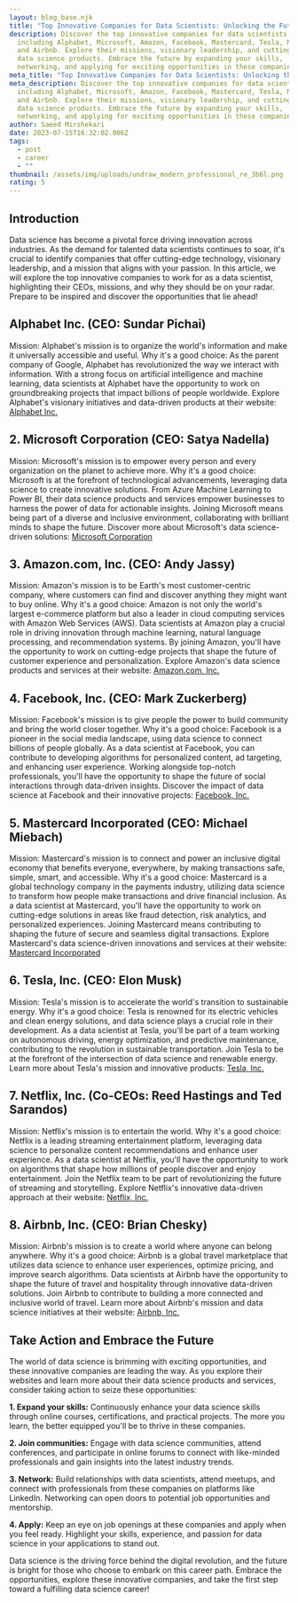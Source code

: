 ```yaml
---
layout: blog_base.njk
title: "Top Innovative Companies for Data Scientists: Unlocking the Future of Work"
description: Discover the top innovative companies for data scientists,
  including Alphabet, Microsoft, Amazon, Facebook, Mastercard, Tesla, Netflix,
  and Airbnb. Explore their missions, visionary leadership, and cutting-edge
  data science products. Embrace the future by expanding your skills,
  networking, and applying for exciting opportunities in these companies.
meta_title: "Top Innovative Companies for Data Scientists: Unlocking the Future of Work"
meta_description: Discover the top innovative companies for data scientists,
  including Alphabet, Microsoft, Amazon, Facebook, Mastercard, Tesla, Netflix,
  and Airbnb. Explore their missions, visionary leadership, and cutting-edge
  data science products. Embrace the future by expanding your skills,
  networking, and applying for exciting opportunities in these companies.
author: Saeed Mirshekari
date: 2023-07-15T16:32:02.006Z
tags:
  - post
  - career
  - ""
thumbnail: /assets/img/uploads/undraw_modern_professional_re_3b6l.png
rating: 5
---
```


<h2>Introduction</h2>
Data science has become a pivotal force driving innovation across industries. As the demand for talented data scientists continues to soar, it's crucial to identify companies that offer cutting-edge technology, visionary leadership, and a mission that aligns with your passion. In this article, we will explore the top innovative companies to work for as a data scientist, highlighting their CEOs, missions, and why they should be on your radar. Prepare to be inspired and discover the opportunities that lie ahead!


<h2>Alphabet Inc. (CEO: Sundar Pichai)</h2>

Mission: Alphabet's mission is to organize the world's information and make it universally accessible and useful.
Why it's a good choice: As the parent company of Google, Alphabet has revolutionized the way we interact with information. With a strong focus on artificial intelligence and machine learning, data scientists at Alphabet have the opportunity to work on groundbreaking projects that impact billions of people worldwide. Explore Alphabet's visionary initiatives and data-driven products at their website: [Alphabet Inc.](https://abc.xyz/)


<h2>2. Microsoft Corporation (CEO: Satya Nadella)</h2>

Mission: Microsoft's mission is to empower every person and every organization on the planet to achieve more.
Why it's a good choice: Microsoft is at the forefront of technological advancements, leveraging data science to create innovative solutions. From Azure Machine Learning to Power BI, their data science products and services empower businesses to harness the power of data for actionable insights. Joining Microsoft means being part of a diverse and inclusive environment, collaborating with brilliant minds to shape the future. Discover more about Microsoft's data science-driven solutions: [Microsoft Corporation](https://www.microsoft.com/)


<h2>3. Amazon.com, Inc. (CEO: Andy Jassy)</h2>

Mission: Amazon's mission is to be Earth's most customer-centric company, where customers can find and discover anything they might want to buy online.
Why it's a good choice: Amazon is not only the world's largest e-commerce platform but also a leader in cloud computing services with Amazon Web Services (AWS). Data scientists at Amazon play a crucial role in driving innovation through machine learning, natural language processing, and recommendation systems. By joining Amazon, you'll have the opportunity to work on cutting-edge projects that shape the future of customer experience and personalization. Explore Amazon's data science products and services at their website: [Amazon.com, Inc.](https://www.amazon.com/)


<h2>4. Facebook, Inc. (CEO: Mark Zuckerberg)</h2>


Mission: Facebook's mission is to give people the power to build community and bring the world closer together.
Why it's a good choice: Facebook is a pioneer in the social media landscape, using data science to connect billions of people globally. As a data scientist at Facebook, you can contribute to developing algorithms for personalized content, ad targeting, and enhancing user experience. Working alongside top-notch professionals, you'll have the opportunity to shape the future of social interactions through data-driven insights. Discover the impact of data science at Facebook and their innovative projects: [Facebook, Inc.](https://www.facebook.com/)


<h2>5. Mastercard Incorporated (CEO: Michael Miebach)</h2>


Mission: Mastercard's mission is to connect and power an inclusive digital economy that benefits everyone, everywhere, by making transactions safe, simple, smart, and accessible.
Why it's a good choice: Mastercard is a global technology company in the payments industry, utilizing data science to transform how people make transactions and drive financial inclusion. As a data scientist at Mastercard, you'll have the opportunity to work on cutting-edge solutions in areas like fraud detection, risk analytics, and personalized experiences. Joining Mastercard means contributing to shaping the future of secure and seamless digital transactions. Explore Mastercard's data science-driven innovations and services at their website: [Mastercard Incorporated](https://www.mastercard.us/)


<h2>6. Tesla, Inc. (CEO: Elon Musk)</h2>


Mission: Tesla's mission is to accelerate the world's transition to sustainable energy.
Why it's a good choice: Tesla is renowned for its electric vehicles and clean energy solutions, and data science plays a crucial role in their development. As a data scientist at Tesla, you'll be part of a team working on autonomous driving, energy optimization, and predictive maintenance, contributing to the revolution in sustainable transportation. Join Tesla to be at the forefront of the intersection of data science and renewable energy. Learn more about Tesla's mission and innovative products: [Tesla, Inc.](https://www.tesla.com/)



<h2>7. Netflix, Inc. (Co-CEOs: Reed Hastings and Ted Sarandos)</h2>

Mission: Netflix's mission is to entertain the world.
Why it's a good choice: Netflix is a leading streaming entertainment platform, leveraging data science to personalize content recommendations and enhance user experience. As a data scientist at Netflix, you'll have the opportunity to work on algorithms that shape how millions of people discover and enjoy entertainment. Join the Netflix team to be part of revolutionizing the future of streaming and storytelling. Explore Netflix's innovative data-driven approach at their website: [Netflix, Inc.](https://www.netflix.com/)


<h2>8. Airbnb, Inc. (CEO: Brian Chesky)</h2>

Mission: Airbnb's mission is to create a world where anyone can belong anywhere.
Why it's a good choice: Airbnb is a global travel marketplace that utilizes data science to enhance user experiences, optimize pricing, and improve search algorithms. Data scientists at Airbnb have the opportunity to shape the future of travel and hospitality through innovative data-driven solutions. Join Airbnb to contribute to building a more connected and inclusive world of travel. Learn more about Airbnb's mission and data science initiatives at their website: [Airbnb, Inc.](https://www.airbnb.com/)


<h2>Take Action and Embrace the Future</h2>

The world of data science is brimming with exciting opportunities, and these innovative companies are leading the way. As you explore their websites and learn more about their data science products and services, consider taking action to seize these opportunities:

<b>1. Expand your skills:</b> Continuously enhance your data science skills through online courses, certifications, and practical projects. The more you learn, the better equipped you'll be to thrive in these companies.


<b>2. Join communities:</b> Engage with data science communities, attend conferences, and participate in online forums to connect with like-minded professionals and gain insights into the latest industry trends.


<b>3. Network:</b> Build relationships with data scientists, attend meetups, and connect with professionals from these companies on platforms like LinkedIn. Networking can open doors to potential job opportunities and mentorship.


<b>4. Apply:</b> Keep an eye on job openings at these companies and apply when you feel ready. Highlight your skills, experience, and passion for data science in your applications to stand out.

Data science is the driving force behind the digital revolution, and the future is bright for those who choose to embark on this career path. Embrace the opportunities, explore these innovative companies, and take the first step toward a fulfilling data science career!